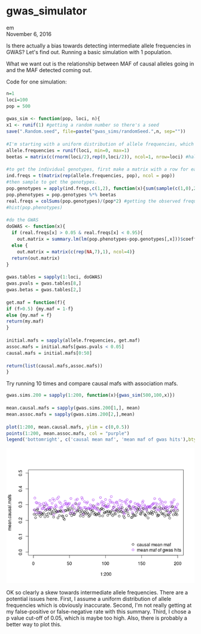# gwas_simulator
em  
November 6, 2016  



Is there actually a bias towards detecting intermediate allele frequencies in GWAS? Let's find out. Running a basic simulation with 1 population.

What we want out is the relationship between MAF of causal alleles going in and the MAF detected coming out.



Code for one simulation:

```r
n=1
loci=100
pop = 500

gwas_sim <- function(pop, loci, n){
x1 <- runif(1) #getting a random number so there's a seed
save(".Random.seed", file=paste("gwas_sims/randomSeed.",n, sep=""))

#I'm starting with a uniform distribution of allele frequencies, which is obviously unrealistic, but lets us examine variation between different frequencies more easily.
allele.frequencies = runif(loci, min=0, max=1) 
beetas = matrix(c(rnorm(loci/2),rep(0,loci/2)), ncol=1, nrow=loci) #half are 0, half are from a normal distribution

#to get the individual genotypes, first make a matrix with a row for each individual, column for each locus, value is the underlying allele frequency of the population
ind.freqs = t(matrix(rep(allele.frequencies, pop), ncol = pop))
#then sample to get the genotypes.
pop.genotypes = apply(ind.freqs,c(1,2), function(x){sum(sample(c(1,0),2,replace=TRUE, prob = c(x,1-x)))} )
pop.phenotypes = pop.genotypes %*% beetas
real.freqs = colSums(pop.genotypes)/(pop*2) #getting the observed frequency
#hist(pop.phenotypes)

#do the GWAS
doGWAS <- function(x){
  if (real.freqs[x] > 0.05 & real.freqs[x] < 0.95){ 
    out.matrix = summary.lm(lm(pop.phenotypes~pop.genotypes[,x]))$coefficients }
  else {
    out.matrix = matrix(c(rep(NA,7),1), ncol=4)}
  return(out.matrix)
}

gwas.tables = sapply(1:loci, doGWAS)
gwas.pvals = gwas.tables[8,]
gwas.betas = gwas.tables[2,]

get.maf = function(f){
if (f>0.5) {my.maf = 1-f}
else {my.maf = f}
return(my.maf)
}

initial.mafs = sapply(allele.frequencies, get.maf)
assoc.mafs = initial.mafs[gwas.pvals < 0.05]
causal.mafs = initial.mafs[0:50]

return(list(causal.mafs,assoc.mafs))
}
```


Try running 10 times and compare causal mafs with association mafs.


```r
gwas.sims.200 = sapply(1:200, function(x){gwas_sim(500,100,x)})

mean.causal.mafs = sapply(gwas.sims.200[1,], mean)
mean.assoc.mafs = sapply(gwas.sims.200[2,],mean)

plot(1:200, mean.causal.mafs, ylim = c(0,0.5))
points(1:200, mean.assoc.mafs, col = "purple")
legend('bottomright', c('causal mean maf', 'mean maf of gwas hits'),bty="n", col = c("black","purple"), pch=1)
```

![](gwas_simulator_files/figure-html/unnamed-chunk-3-1.png)<!-- -->

OK so clearly a skew towards intermediate allele frequencies. There are a potential issues here. First, I assume a uniform distribution of allele frequencies which is obviously inaccurate. Second, I'm not really getting at my false-positive or false-negative rate with this summary. Third, I chose a p value cut-off of 0.05, which is maybe too high. Also, there is probably a better way to plot this.

